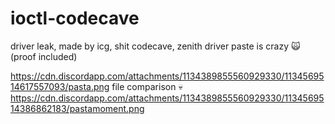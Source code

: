 # ioctl-codecave
driver leak, made by icg, shit codecave, zenith driver paste is crazy :scream_cat: (proof included)

https://cdn.discordapp.com/attachments/1134389855560929330/1134569514617557093/pasta.png 
file comparison :skull:
https://cdn.discordapp.com/attachments/1134389855560929330/1134569514386862183/pastamoment.png
